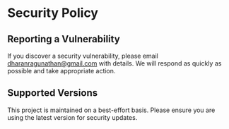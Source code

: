 # Security Policy

## Reporting a Vulnerability

If you discover a security vulnerability, please email dharanragunathan@gmail.com with details. We will respond as quickly as possible and take appropriate action.

## Supported Versions

This project is maintained on a best-effort basis. Please ensure you are using the latest version for security updates.

